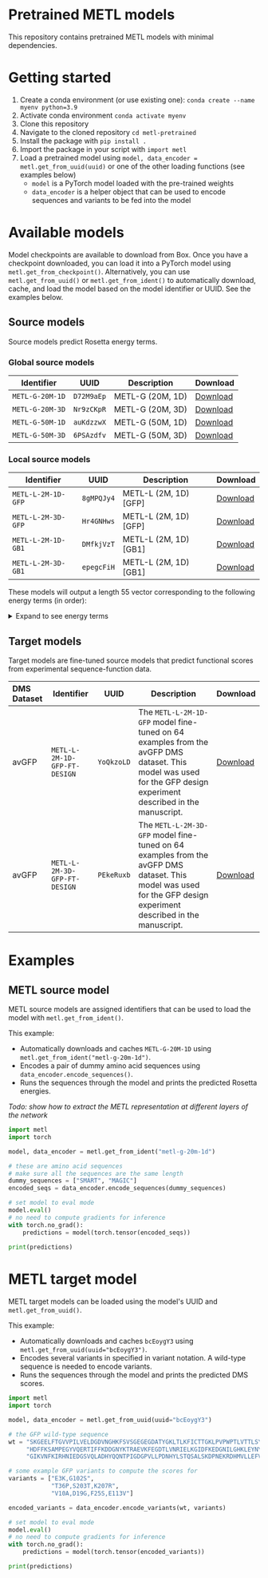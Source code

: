 # Pretrained METL models
This repository contains pretrained METL models with minimal dependencies.

# Getting started
1. Create a conda environment (or use existing one): `conda create --name myenv python=3.9`
2. Activate conda environment `conda activate myenv`
3. Clone this repository
4. Navigate to the cloned repository `cd metl-pretrained`
5. Install the package with `pip install .`
6. Import the package in your script with `import metl`
7. Load a pretrained model using `model, data_encoder = metl.get_from_uuid(uuid)` or one of the other loading functions (see examples below)
    - `model` is a PyTorch model loaded with the pre-trained weights
    - `data_encoder` is a helper object that can be used to encode sequences and variants to be fed into the model

# Available models
Model checkpoints are available to download from Box.
Once you have a checkpoint downloaded, you can load it into a PyTorch model using `metl.get_from_checkpoint()`.
Alternatively, you can use `metl.get_from_uuid()` or `metl.get_from_ident()` to automatically download, cache, and load the model based on the model identifier or UUID.
See the examples below.

## Source models
Source models predict Rosetta energy terms.

### Global source models
| Identifier         | UUID       | Description           | Download                                                                                |
|--------------------|------------|-----------------------|-----------------------------------------------------------------------------------------|
| `METL-G-20M-1D`    | `D72M9aEp` | METL-G (20M, 1D)      | [Download](https://uwmadison.box.com/s/dj1b605pqmkep4eard45p75xvlk5nvpl)                |
| `METL-G-20M-3D`    | `Nr9zCKpR` | METL-G (20M, 3D)      | [Download](https://uwmadison.box.com/s/x03hzg0rvtomj3n47fkroahn7k38wu82)                |
| `METL-G-50M-1D`    | `auKdzzwX` | METL-G (50M, 1D)      | [Download](https://uwmadison.box.com/shared/static/ir4xmq1g44w9a7o1xdv94teonicyzoht.pt) |
| `METL-G-50M-3D`    | `6PSAzdfv` | METL-G (50M, 3D)      | [Download](https://uwmadison.box.com/shared/static/fp1tqbuad95bfe00djpb5lcb8e4as8f1.pt) |


### Local source models
| Identifier         | UUID       | Description           | Download                                                                                |
|--------------------|------------|-----------------------|-----------------------------------------------------------------------------------------|
| `METL-L-2M-1D-GFP` | `8gMPQJy4` | METL-L (2M, 1D) [GFP] | [Download](https://uwmadison.box.com/s/2fyd0ecft0dlvfo29hvfina0fwcq0y46)                |
| `METL-L-2M-3D-GFP` | `Hr4GNHws` | METL-L (2M, 1D) [GFP] | [Download](https://uwmadison.box.com/s/fveywo9t1jtbsl3qrhjcthgd3ltwfrnp)                |
 | `METL-L-2M-1D-GB1` | `DMfkjVzT` | METL-L (2M, 1D) [GB1] | [Download](https://uwmadison.box.com/shared/static/u3p7hi9vb9p4civxzk9puc0sb48aisei.pt) |
| `METL-L-2M-3D-GB1` | `epegcFiH` | METL-L (2M, 1D) [GB1] | [Download](https://uwmadison.box.com/shared/static/3bcoqgmij5tsfcuggpum4i3ovgqjbzju.pt) |


These models will output a length 55 vector corresponding to the following energy terms (in order):
<details>
  <summary>
    Expand to see energy terms
  </summary>

```
total_score
fa_atr
fa_dun
fa_elec
fa_intra_rep
fa_intra_sol_xover4
fa_rep
fa_sol
hbond_bb_sc
hbond_lr_bb
hbond_sc
hbond_sr_bb
lk_ball_wtd
omega
p_aa_pp
pro_close
rama_prepro
ref
yhh_planarity
buried_all
buried_np
contact_all
contact_buried_core
contact_buried_core_boundary
degree
degree_core
degree_core_boundary
exposed_hydrophobics
exposed_np_AFIMLWVY
exposed_polars
exposed_total
one_core_each
pack
res_count_buried_core
res_count_buried_core_boundary
res_count_buried_np_core
res_count_buried_np_core_boundary
ss_contributes_core
ss_mis
total_hydrophobic
total_hydrophobic_AFILMVWY
total_sasa
two_core_each
unsat_hbond
centroid_total_score
cbeta
cenpack
env
hs_pair
pair
rg
rsigma
sheet
ss_pair
vdw
```
</details>


## Target models
Target models are fine-tuned source models that predict functional scores from experimental sequence-function data.

| DMS Dataset | Identifier                   | UUID       | Description                                                                                                                                                       | Download                                                                                |
|:------------|------------------------------|------------|-------------------------------------------------------------------------------------------------------------------------------------------------------------------|-----------------------------------------------------------------------------------------|
| avGFP       | `METL-L-2M-1D-GFP-FT-DESIGN` | `YoQkzoLD` | The `METL-L-2M-1D-GFP` model fine-tuned on 64 examples from the avGFP DMS dataset. This model was used for the GFP design experiment described in the manuscript. | [Download](https://uwmadison.box.com/shared/static/6rcwwl7mcbt4tgmemhxodavkx66ihi9h.pt) |
| avGFP       | `METL-L-2M-3D-GFP-FT-DESIGN` | `PEkeRuxb` | The `METL-L-2M-3D-GFP` model fine-tuned on 64 examples from the avGFP DMS dataset. This model was used for the GFP design experiment described in the manuscript. | [Download](https://uwmadison.box.com/shared/static/spzvqyct4d6qyfjxqqsi4ygxnq649p01.pt) |


# Examples

## METL source model

METL source models are assigned identifiers that can be used to load the model with `metl.get_from_ident()`. 

This example:
- Automatically downloads and caches `METL-G-20M-1D` using `metl.get_from_ident("metl-g-20m-1d")`.
- Encodes a pair of dummy amino acid sequences using `data_encoder.encode_sequences()`.
- Runs the sequences through the model and prints the predicted Rosetta energies.

_Todo: show how to extract the METL representation at different layers of the network_ 

```python
import metl
import torch

model, data_encoder = metl.get_from_ident("metl-g-20m-1d")

# these are amino acid sequences
# make sure all the sequences are the same length
dummy_sequences = ["SMART", "MAGIC"]
encoded_seqs = data_encoder.encode_sequences(dummy_sequences)

# set model to eval mode
model.eval()
# no need to compute gradients for inference
with torch.no_grad():
    predictions = model(torch.tensor(encoded_seqs))
    
print(predictions)
```

# METL target model

METL target models can be loaded using the model's UUID and `metl.get_from_uuid()`.

This example:
- Automatically downloads and caches `bcEoygY3` using `metl.get_from_uuid(uuid="bcEoygY3")`.
- Encodes several variants in specified in variant notation. A wild-type sequence is needed to encode variants.
- Runs the sequences through the model and prints the predicted DMS scores.

```python
import metl
import torch

model, data_encoder = metl.get_from_uuid(uuid="bcEoygY3")

# the GFP wild-type sequence
wt = "SKGEELFTGVVPILVELDGDVNGHKFSVSGEGEGDATYGKLTLKFICTTGKLPVPWPTLVTTLSYGVQCFSRYPDHMKQ" \
     "HDFFKSAMPEGYVQERTIFFKDDGNYKTRAEVKFEGDTLVNRIELKGIDFKEDGNILGHKLEYNYNSHNVYIMADKQKN" \
     "GIKVNFKIRHNIEDGSVQLADHYQQNTPIGDGPVLLPDNHYLSTQSALSKDPNEKRDHMVLLEFVTAAGITHGMDELYK"

# some example GFP variants to compute the scores for
variants = ["E3K,G102S",
            "T36P,S203T,K207R",
            "V10A,D19G,F25S,E113V"]

encoded_variants = data_encoder.encode_variants(wt, variants)

# set model to eval mode
model.eval()
# no need to compute gradients for inference
with torch.no_grad():
    predictions = model(torch.tensor(encoded_variants))

print(predictions)

```
